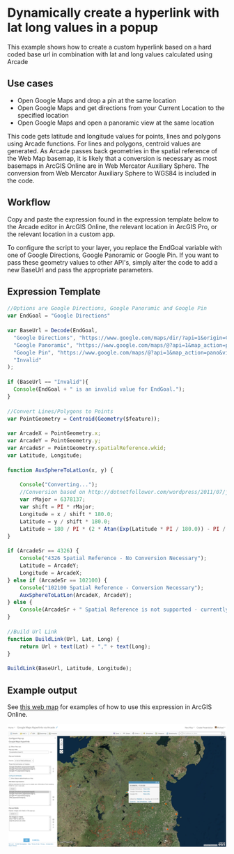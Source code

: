 # Dynamically create a hyperlink with lat long values in a popup

This example shows how to create a custom hyperlink based on a hard coded base url in combination with lat and long values calculated using Arcade

## Use cases

* Open Google Maps and drop a pin at the same location
* Open Google Maps and get directions from your Current Location to the specified location
* Open Google Maps and open a panoramic view at the same location

This code gets latitude and longitude values for points, lines and polygons using Arcade functions. For lines and polygons, centroid values are generated. As Arcade passes back geometries in the spatial reference of the Web Map basemap, it is likely that a conversion is necessary as most basemaps in ArcGIS Online are in Web Mercator Auxiliary Sphere. The conversion from Web Mercator Auxiliary Sphere to WGS84  is included in the code.

## Workflow

Copy and paste the expression found in the expression template below to the Arcade editor in ArcGIS Online, the relevant location in ArcGIS Pro, or the relevant location in a custom app.

To configure the script to your layer, you replace the EndGoal variable with one of Google Directions, Google Panoramic or Google Pin. If you want to pass these geometry values to other API's, simply alter the code to add a new BaseUrl and pass the appropriate parameters.

## Expression Template

```js
//Options are Google Directions, Google Panoramic and Google Pin
var EndGoal = "Google Directions"

var BaseUrl = Decode(EndGoal,
  "Google Directions", "https://www.google.com/maps/dir/?api=1&origin=Current+Location&destination=",
  "Google Panoramic", "https://www.google.com/maps/@?api=1&map_action=pano&viewpoint=",
  "Google Pin", "https://www.google.com/maps/@?api=1&map_action=pano&viewpoint=",
  "Invalid"
);

if (BaseUrl == "Invalid"){
  Console(EndGoal + " is an invalid value for EndGoal.");
}

//Convert Lines/Polygons to Points
var PointGeometry = Centroid(Geometry($feature));

var ArcadeX = PointGeometry.x;
var ArcadeY = PointGeometry.y;
var ArcadeSr = PointGeometry.spatialReference.wkid;
var Latitude, Longitude;

function AuxSphereToLatLon(x, y) {

    Console("Converting...");
    //Conversion based on http://dotnetfollower.com/wordpress/2011/07/javascript-how-to-convert-mercator-sphere-coordinates-to-latitude-and-longitude/
    var rMajor = 6378137;
    var shift = PI * rMajor;
    Longitude = x / shift * 180.0;
    Latitude = y / shift * 180.0;
    Latitude = 180 / PI * (2 * Atan(Exp(Latitude * PI / 180.0)) - PI / 2.0);
}

if (ArcadeSr == 4326) {
    Console("4326 Spatial Reference - No Conversion Necessary");
	Latitude = ArcadeY;
	Longitude = ArcadeX;
} else if (ArcadeSr == 102100) {
    Console("102100 Spatial Reference - Conversion Necessary");
    AuxSphereToLatLon(ArcadeX, ArcadeY);
} else {
    Console(ArcadeSr + " Spatial Reference is not supported - currently works with Web Maps where the basemap is in WGS84 (4326) or Web Mercator Auxiliary Sphere 102100");
}

//Build Url Link
function BuildLink(Url, Lat, Long) {
	return Url + text(Lat) + "," + text(Long);
}

BuildLink(BaseUrl, Latitude, Longitude);
```

## Example output

See [this web map](https://bit.ly/url-withlocation) for examples of how to use this expression in ArcGIS Online.  

[![url-basic](./images/url-withlocation.png)](https://bit.ly/url-withlocation)

